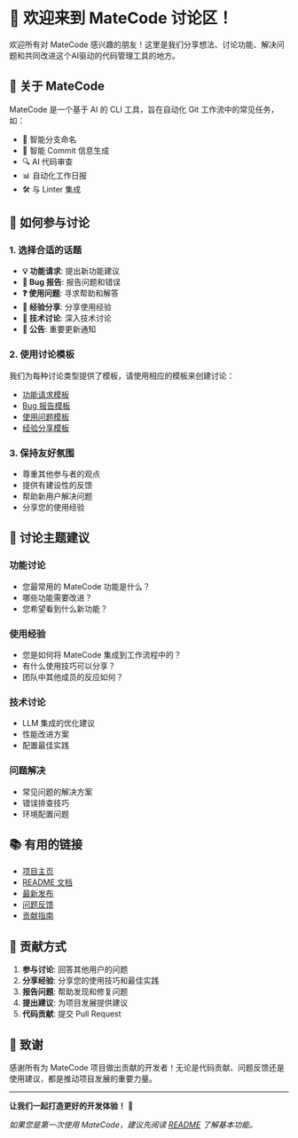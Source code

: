 # 🎉 欢迎来到 MateCode 讨论区！

欢迎所有对 MateCode 感兴趣的朋友！这里是我们分享想法、讨论功能、解决问题和共同改进这个AI驱动的代码管理工具的地方。

## 🚀 关于 MateCode

MateCode 是一个基于 AI 的 CLI 工具，旨在自动化 Git 工作流中的常见任务，如：
- 🤖 智能分支命名
- 📝 智能 Commit 信息生成  
- 🔍 AI 代码审查
- 📊 自动化工作日报
- 🛠️ 与 Linter 集成

## 💬 如何参与讨论

### 1. 选择合适的话题
- **💡 功能请求**: 提出新功能建议
- **🐛 Bug 报告**: 报告问题和错误
- **❓ 使用问题**: 寻求帮助和解答
- **💬 经验分享**: 分享使用经验
- **🔧 技术讨论**: 深入技术讨论
- **📢 公告**: 重要更新通知

### 2. 使用讨论模板
我们为每种讨论类型提供了模板，请使用相应的模板来创建讨论：
- [功能请求模板](/.github/discussions/templates/feature-request.md)
- [Bug 报告模板](/.github/discussions/templates/bug-report.md)
- [使用问题模板](/.github/discussions/templates/usage-question.md)
- [经验分享模板](/.github/discussions/templates/experience-share.md)

### 3. 保持友好氛围
- 尊重其他参与者的观点
- 提供有建设性的反馈
- 帮助新用户解决问题
- 分享您的使用经验

## 🎯 讨论主题建议

### 功能讨论
- 您最常用的 MateCode 功能是什么？
- 哪些功能需要改进？
- 您希望看到什么新功能？

### 使用经验
- 您是如何将 MateCode 集成到工作流程中的？
- 有什么使用技巧可以分享？
- 团队中其他成员的反应如何？

### 技术讨论
- LLM 集成的优化建议
- 性能改进方案
- 配置最佳实践

### 问题解决
- 常见问题的解决方案
- 错误排查技巧
- 环境配置问题

## 📚 有用的链接

- [项目主页](https://github.com/liuwwang/matecode)
- [README 文档](https://github.com/liuwwang/matecode#readme)
- [最新发布](https://github.com/liuwwang/matecode/releases)
- [问题反馈](https://github.com/liuwwang/matecode/issues)
- [贡献指南](https://github.com/liuwwang/matecode/blob/main/CONTRIBUTING.md)

## 🤝 贡献方式

1. **参与讨论**: 回答其他用户的问题
2. **分享经验**: 分享您的使用技巧和最佳实践
3. **报告问题**: 帮助发现和修复问题
4. **提出建议**: 为项目发展提供建议
5. **代码贡献**: 提交 Pull Request

## 🎉 致谢

感谢所有为 MateCode 项目做出贡献的开发者！无论是代码贡献、问题反馈还是使用建议，都是推动项目发展的重要力量。

---

**让我们一起打造更好的开发体验！** 🚀

*如果您是第一次使用 MateCode，建议先阅读 [README](https://github.com/liuwwang/matecode#readme) 了解基本功能。* 